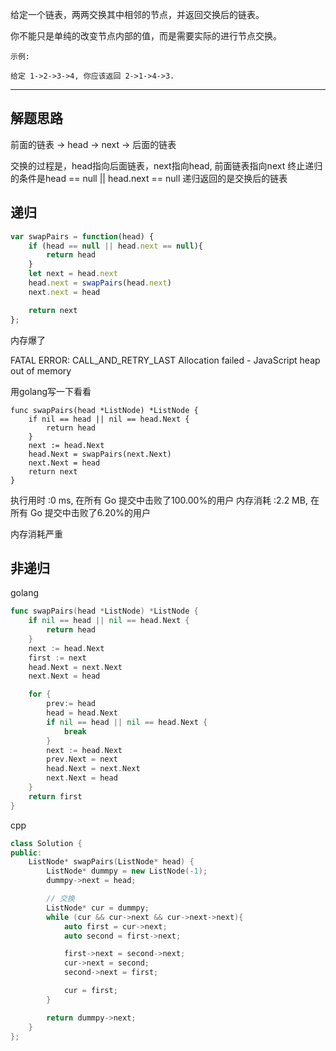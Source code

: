 给定一个链表，两两交换其中相邻的节点，并返回交换后的链表。

你不能只是单纯的改变节点内部的值，而是需要实际的进行节点交换。

```case
示例:

给定 1->2->3->4, 你应该返回 2->1->4->3.
```

---

## 解题思路

前面的链表 -> head -> next -> 后面的链表

交换的过程是，head指向后面链表，next指向head, 前面链表指向next
终止递归的条件是head == null || head.next == null
递归返回的是交换后的链表

## 递归

```javascript
var swapPairs = function(head) {
    if (head == null || head.next == null){
        return head
    }
    let next = head.next
    head.next = swapPairs(head.next)
    next.next = head

    return next
};
```

内存爆了

FATAL ERROR: CALL_AND_RETRY_LAST Allocation failed - JavaScript heap out of memory

用golang写一下看看


```golang
func swapPairs(head *ListNode) *ListNode {
    if nil == head || nil == head.Next {
		return head
	}
	next := head.Next
	head.Next = swapPairs(next.Next)
	next.Next = head
	return next
}
```

执行用时 :0 ms, 在所有 Go 提交中击败了100.00%的用户
内存消耗 :2.2 MB, 在所有 Go 提交中击败了6.20%的用户

内存消耗严重

## 非递归

golang

```go
func swapPairs(head *ListNode) *ListNode {
    if nil == head || nil == head.Next {
		return head
	}
	next := head.Next
	first := next
	head.Next = next.Next
	next.Next = head

	for {
		prev:= head
		head = head.Next
		if nil == head || nil == head.Next {
			break
		}
		next := head.Next
		prev.Next = next
		head.Next = next.Next
		next.Next = head
	}
	return first
}
```

cpp

```cpp
class Solution {
public:
    ListNode* swapPairs(ListNode* head) {
        ListNode* dummpy = new ListNode(-1);
        dummpy->next = head;

        // 交换
        ListNode* cur = dummpy;
        while (cur && cur->next && cur->next->next){
            auto first = cur->next;
            auto second = first->next;

            first->next = second->next;
            cur->next = second;
            second->next = first;

            cur = first;
        }

        return dummpy->next;
    }
};
```
